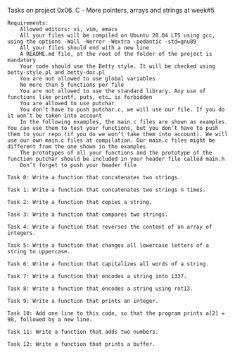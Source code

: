 Tasks on project 0x06. C - More pointers, arrays and strings at week#5

    Requirements:
        Allowed editors: vi, vim, emacs
        All your files will be compiled on Ubuntu 20.04 LTS using gcc, using the options -Wall -Werror -Wextra -pedantic -std=gnu89
        All your files should end with a new line
        A README.md file, at the root of the folder of the project is mandatory
        Your code should use the Betty style. It will be checked using betty-style.pl and betty-doc.pl
        You are not allowed to use global variables
        No more than 5 functions per file
        You are not allowed to use the standard library. Any use of functions like printf, puts, etc… is forbidden
        You are allowed to use putchar
        You don’t have to push putchar.c, we will use our file. If you do it won’t be taken into account
        In the following examples, the main.c files are shown as examples. You can use them to test your functions, but you don’t have to push them to your repo (if you do we won’t take them into account). We will use our own main.c files at compilation. Our main.c files might be different from the one shown in the examples
        The prototypes of all your functions and the prototype of the function putchar should be included in your header file called main.h
        Don’t forget to push your header file

    Task 0: Write a function that concatenates two strings.

    Task 1: Write a function that concatenates two strings n times.

    Task 2: Write a function that copies a string.

    Task 3: Write a function that compares two strings.

    Task 4: Write a function that reverses the content of an array of integers.

    Task 5: Write a function that changes all lowercase letters of a string to uppercase.

    Task 6: Write a function that capitalizes all words of a string.

    Task 7: Write a function that encodes a string into 1337.

    Task 8: Write a function that encodes a string using rot13.

    Task 9: Write a function that prints an integer.

    Task 10: Add one line to this code, so that the program prints a[2] = 98, followed by a new line.

    Task 11: Write a function that adds two numbers.

    Task 12: Write a function that prints a buffer.
